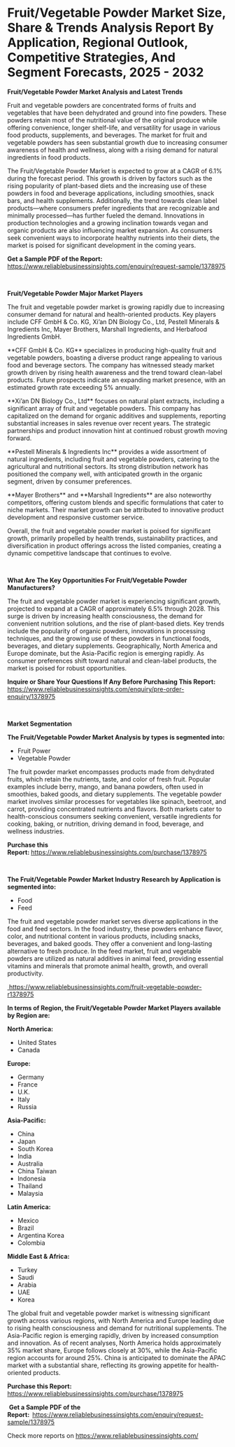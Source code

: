 <p><h1>Fruit/Vegetable Powder Market Size, Share & Trends Analysis Report By Application, Regional Outlook, Competitive Strategies, And Segment Forecasts, 2025 - 2032</h1></p><p><strong>Fruit/Vegetable Powder Market Analysis and Latest Trends</strong></p>
<p><p>Fruit and vegetable powders are concentrated forms of fruits and vegetables that have been dehydrated and ground into fine powders. These powders retain most of the nutritional value of the original produce while offering convenience, longer shelf-life, and versatility for usage in various food products, supplements, and beverages. The market for fruit and vegetable powders has seen substantial growth due to increasing consumer awareness of health and wellness, along with a rising demand for natural ingredients in food products.</p><p>The Fruit/Vegetable Powder Market is expected to grow at a CAGR of 6.1% during the forecast period. This growth is driven by factors such as the rising popularity of plant-based diets and the increasing use of these powders in food and beverage applications, including smoothies, snack bars, and health supplements. Additionally, the trend towards clean label products—where consumers prefer ingredients that are recognizable and minimally processed—has further fueled the demand. Innovations in production technologies and a growing inclination towards vegan and organic products are also influencing market expansion. As consumers seek convenient ways to incorporate healthy nutrients into their diets, the market is poised for significant development in the coming years.</p></p>
<p><strong>Get a Sample PDF of the Report:&nbsp;</strong> <a href="https://www.reliablebusinessinsights.com/enquiry/request-sample/1378975?utm_campaign=2779&utm_medium=2&utm_source=Github&utm_content=ia&utm_term=28022025&utm_id=fruitvegetable-powder">https://www.reliablebusinessinsights.com/enquiry/request-sample/1378975</a></p>
<p>&nbsp;</p>
<p><strong>Fruit/Vegetable Powder Major Market Players</strong></p>
<p><p>The fruit and vegetable powder market is growing rapidly due to increasing consumer demand for natural and health-oriented products. Key players include CFF GmbH & Co. KG, Xi’an DN Biology Co., Ltd, Pestell Minerals & Ingredients Inc, Mayer Brothers, Marshall Ingredients, and Herbafood Ingredients GmbH. </p><p>**CFF GmbH & Co. KG** specializes in producing high-quality fruit and vegetable powders, boasting a diverse product range appealing to various food and beverage sectors. The company has witnessed steady market growth driven by rising health awareness and the trend toward clean-label products. Future prospects indicate an expanding market presence, with an estimated growth rate exceeding 5% annually.</p><p>**Xi’an DN Biology Co., Ltd** focuses on natural plant extracts, including a significant array of fruit and vegetable powders. This company has capitalized on the demand for organic additives and supplements, reporting substantial increases in sales revenue over recent years. The strategic partnerships and product innovation hint at continued robust growth moving forward.</p><p>**Pestell Minerals & Ingredients Inc** provides a wide assortment of natural ingredients, including fruit and vegetable powders, catering to the agricultural and nutritional sectors. Its strong distribution network has positioned the company well, with anticipated growth in the organic segment, driven by consumer preferences. </p><p>**Mayer Brothers** and **Marshall Ingredients** are also noteworthy competitors, offering custom blends and specific formulations that cater to niche markets. Their market growth can be attributed to innovative product development and responsive customer service. </p><p>Overall, the fruit and vegetable powder market is poised for significant growth, primarily propelled by health trends, sustainability practices, and diversification in product offerings across the listed companies, creating a dynamic competitive landscape that continues to evolve.</p></p>
<p>&nbsp;</p>
<p><strong>What Are The Key Opportunities For Fruit/Vegetable Powder Manufacturers?</strong></p>
<p><p>The fruit and vegetable powder market is experiencing significant growth, projected to expand at a CAGR of approximately 6.5% through 2028. This surge is driven by increasing health consciousness, the demand for convenient nutrition solutions, and the rise of plant-based diets. Key trends include the popularity of organic powders, innovations in processing techniques, and the growing use of these powders in functional foods, beverages, and dietary supplements. Geographically, North America and Europe dominate, but the Asia-Pacific region is emerging rapidly. As consumer preferences shift toward natural and clean-label products, the market is poised for robust opportunities.</p></p>
<p><strong>Inquire or Share Your Questions If Any Before Purchasing This Report:</strong> <a href="https://www.reliablebusinessinsights.com/enquiry/pre-order-enquiry/1378975?utm_campaign=2779&utm_medium=2&utm_source=Github&utm_content=ia&utm_term=28022025&utm_id=fruitvegetable-powder">https://www.reliablebusinessinsights.com/enquiry/pre-order-enquiry/1378975</a></p>
<p>&nbsp;</p>
<p><strong>Market Segmentation</strong></p>
<p><strong>The Fruit/Vegetable Powder Market Analysis by types is segmented into:</strong></p>
<p><ul><li>Fruit Power</li><li>Vegetable Powder</li></ul></p>
<p><p>The fruit powder market encompasses products made from dehydrated fruits, which retain the nutrients, taste, and color of fresh fruit. Popular examples include berry, mango, and banana powders, often used in smoothies, baked goods, and dietary supplements. The vegetable powder market involves similar processes for vegetables like spinach, beetroot, and carrot, providing concentrated nutrients and flavors. Both markets cater to health-conscious consumers seeking convenient, versatile ingredients for cooking, baking, or nutrition, driving demand in food, beverage, and wellness industries.</p></p>
<p><strong>Purchase this Report:&nbsp;</strong><a href="https://www.reliablebusinessinsights.com/purchase/1378975?utm_campaign=2779&utm_medium=2&utm_source=Github&utm_content=ia&utm_term=28022025&utm_id=fruitvegetable-powder">https://www.reliablebusinessinsights.com/purchase/1378975</a></p>
<p>&nbsp;</p>
<p><strong>The Fruit/Vegetable Powder Market Industry Research by Application is segmented into:</strong></p>
<p><ul><li>Food</li><li>Feed</li></ul></p>
<p><p>The fruit and vegetable powder market serves diverse applications in the food and feed sectors. In the food industry, these powders enhance flavor, color, and nutritional content in various products, including snacks, beverages, and baked goods. They offer a convenient and long-lasting alternative to fresh produce. In the feed market, fruit and vegetable powders are utilized as natural additives in animal feed, providing essential vitamins and minerals that promote animal health, growth, and overall productivity.</p></p>
<p><a href="https://www.reliablebusinessinsights.com/fruit-vegetable-powder-r1378975?utm_campaign=2779&utm_medium=2&utm_source=Github&utm_content=ia&utm_term=28022025&utm_id=fruitvegetable-powder">&nbsp;https://www.reliablebusinessinsights.com/fruit-vegetable-powder-r1378975</a></p>
<p><strong>In terms of Region, the Fruit/Vegetable Powder Market Players available by Region are:</strong></p>
<p>
    <p> <strong> North America: </strong>
        <ul>
            <li>United States</li>
            <li>Canada</li>
        </ul>
        </p> 
    <p> <strong> Europe: </strong>
        <ul>
            <li>Germany</li>
            <li>France</li>
            <li>U.K.</li>
            <li>Italy</li>
            <li>Russia</li>
        </ul>
        </p> 
    <p> <strong> Asia-Pacific: </strong>
        <ul>
            <li>China</li>
            <li>Japan</li>
            <li>South Korea</li>
            <li>India</li>
            <li>Australia</li>
            <li>China Taiwan</li>
            <li>Indonesia</li>
            <li>Thailand</li>
            <li>Malaysia</li>
        </ul>
        </p> 
    <p> <strong> Latin America: </strong>
        <ul>
            <li>Mexico</li>
            <li>Brazil</li>
            <li>Argentina Korea</li>
            <li>Colombia</li>
        </ul>
        </p> 
    <p> <strong> Middle East & Africa: </strong>
        <ul>
            <li>Turkey</li>
            <li>Saudi</li>
            <li>Arabia</li>
            <li>UAE</li>
            <li>Korea</li>
        </ul>
    </p>
    </p>
<p><p>The global fruit and vegetable powder market is witnessing significant growth across various regions, with North America and Europe leading due to rising health consciousness and demand for nutritional supplements. The Asia-Pacific region is emerging rapidly, driven by increased consumption and innovation. As of recent analyses, North America holds approximately 35% market share, Europe follows closely at 30%, while the Asia-Pacific region accounts for around 25%. China is anticipated to dominate the APAC market with a substantial share, reflecting its growing appetite for health-oriented products.</p></p>
<p><strong>Purchase this Report: </strong><a href="https://www.reliablebusinessinsights.com/purchase/1378975?utm_campaign=2779&utm_medium=2&utm_source=Github&utm_content=ia&utm_term=28022025&utm_id=fruitvegetable-powder">https://www.reliablebusinessinsights.com/purchase/1378975</a></p>
<p>&nbsp;<strong>Get a Sample PDF of the Report:&nbsp;&nbsp;</strong><a href="https://www.reliablebusinessinsights.com/enquiry/request-sample/1378975?utm_campaign=2779&utm_medium=2&utm_source=Github&utm_content=ia&utm_term=28022025&utm_id=fruitvegetable-powder">https://www.reliablebusinessinsights.com/enquiry/request-sample/1378975</a></p>
<p><strong></strong></p>
<p>Check more reports on <a href="https://www.reliablebusinessinsights.com/?utm_campaign=2779&utm_medium=2&utm_source=Github&utm_content=ia&utm_term=28022025&utm_id=fruitvegetable-powder">https://www.reliablebusinessinsights.com/</a></p>
